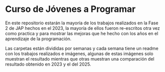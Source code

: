 <h1>Curso de Jóvenes a Programar</h1>

En este repositorio estarán la mayoría de los trabajos realizados en la Fase 2 de JAP hechos en el 2023, la mayoría de ellos fueron re-escritos otra vez como practica y para mostrar las mejoras que he hecho con los años en el aprendizaje de la programación. <br>

Las carpetas están divididas por semanas y cada semana tiene un readme con los trabajos realizados e imágenes, algunas de estas imágenes solo muestran el resultado mientras que otras muestran una comparación del resultado obtenido en 2023 y el del 2025. <br>